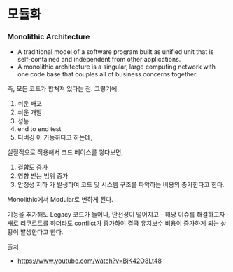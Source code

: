 # 모듈화

### Monolithic Architecture
- A traditional model of a software program built as unified unit that is self-contained and independent from other applications.
- A monolithic architecture is a singular, large computing network with one code base that couples all of business concerns together.

즉, 모든 코드가 합쳐져 있다는 점.
그렇기에
1. 쉬운 배포
2. 쉬운 개발
3. 성능
4. end to end test
5. 디버깅
이 가능하다고 하는데, 

실질적으로 적용해서 코드 베이스를 쌓다보면,
1. 결합도 증가
2. 영향 받는 범위 증가
3. 안정성 저하
가 발생하여 코드 및 시스템 구조를 파악하는 비용의 증가한다고 한다.

Monolithic에서 Modular로 변하게 된다.

기능을 추가해도 Legacy 코드가 늘어나, 안전성이 떨어지고 -
해당 이슈를 해결하고자 새로 리쿠르트를 하더라도 conflict가 증가하여 결국 유지보수 비용이 증가하게 되는 상황이 발생한다고 한다.


출처
- https://www.youtube.com/watch?v=BjK42O8Lt48
